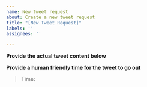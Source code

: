 ```yaml
---
name: New tweet request
about: Create a new tweet request
title: "[New Tweet Request]"
labels: ''
assignees: ''

---
```


**Provide the actual tweet content below**
<!-- Input your tweet content exactly below the commented colons -->
<!--::-->

<!--::-->

**Provide a human friendly time for the tweet to go out**
<!-- in dd-MM-yyyy format -->

>Time: 
